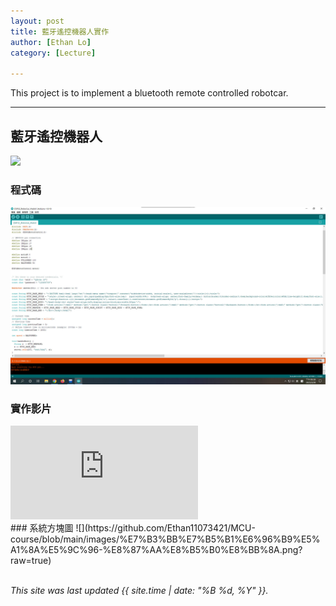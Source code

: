 ```yaml
---
layout: post
title: 藍牙遙控機器人實作
author: [Ethan Lo]
category: [Lecture]

---
```


This project is to implement a bluetooth remote controlled robotcar.

---
## 藍牙遙控機器人
![](https://github.com/rkuo2023/MCU-project/blob/main/images/ESP32_RoboCar.jpg?raw=true)



### 程式碼
![](https://raw.githubusercontent.com/Ethan11073421/MCU-course/main/images/%E5%85%B6%E4%B8%AD%E7%A8%8B%E5%BC%8F%E7%A2%BC.jpg)

### 實作影片
<!-- Modified from https://github.com/nathancy/jekyll-embed-video -->
<div class="iframe-container">
<iframe src="https://www.youtube.com/embed/QGGFdLfzZkc" title="微控制介面與驅動設計 期中作業-藍芽遙控機器人" frameborder="0" allow="accelerometer; autoplay; clipboard-write; encrypted-media; gyroscope; picture-in-picture; web-share" allowfullscreen></iframe>
  </div>
### 系統方塊圖
![](https://github.com/Ethan11073421/MCU-course/blob/main/images/%E7%B3%BB%E7%B5%B1%E6%96%B9%E5%A1%8A%E5%9C%96-%E8%87%AA%E8%B5%B0%E8%BB%8A.png?raw=true)

<br>
<br>

*This site was last updated {{ site.time | date: "%B %d, %Y" }}.*


